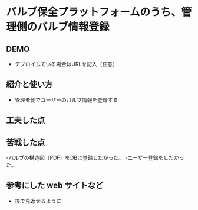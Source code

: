 # バルブ保全プラットフォームのうち、管理側のバルブ情報登録

## DEMO

  - デプロイしている場合はURLを記入（任意）

## 紹介と使い方

  - 管理者側でユーザーのバルブ情報を登録する


## 工夫した点


## 苦戦した点

  -バルブの構造図（PDF）をDBに登録したかった。
  -ユーザー登録をしたかった。

## 参考にした web サイトなど

  - 後で見返せるように
